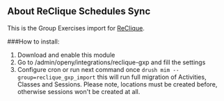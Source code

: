 ## About ReClique Schedules Sync

This is the Group Exercises import for [ReClique](https://reclique.com/).

###How to install:
1. Download and enable this module
2. Go to /admin/openy/integrations/reclique-gxp and fill the settings
3. Configure cron or run next command once `drush mim --group=reclique_gxp_import`
   this will run full migration of Activities, Classes and Sessions.
   Please note, locations must be created before, otherwise sessions won't be created at all.
